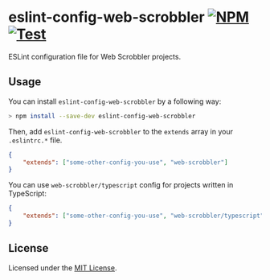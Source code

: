 # eslint-config-web-scrobbler [![NPM][npm-badge]][npm] [![Test][workflow-badge]][workflow]

ESLint configuration file for Web Scrobbler projects.

## Usage

You can install `eslint-config-web-scrobbler` by a following way:

```sh
> npm install --save-dev eslint-config-web-scrobbler
```

Then, add `eslint-config-web-scrobbler` to the `extends` array in your
`.eslintrc.*` file.

```json
{
	"extends": ["some-other-config-you-use", "web-scrobbler"]
}
```

You can use `web-scrobbler/typescript` config for projects written in TypeScript:
```json
{
	"extends": ["some-other-config-you-use", "web-scrobbler/typescript"]
}
```

## License

Licensed under the [MIT License](./LICENSE).

<!-- Badges -->

[npm-badge]: https://img.shields.io/npm/v/eslint-config-web-scrobbler
[workflow-badge]: https://github.com/web-scrobbler/eslint-config-web-scrobbler/workflows/Lint/badge.svg

<!-- Related pages -->

[npm]: https://www.npmjs.com/package/eslint-config-web-scrobbler
[workflow]: https://github.com/web-scrobbler/eslint-config-web-scrobbler/actions?query=workflow%3ALint
